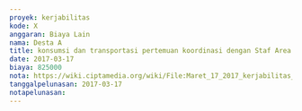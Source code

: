 ```yaml
---
proyek: kerjabilitas
kode: X
anggaran: Biaya Lain
nama: Desta A
title: konsumsi dan transportasi pertemuan koordinasi dengan Staf Area Jakarta a.n Anda Pradyta
date: 2017-03-17
biaya: 825000
nota: https://wiki.ciptamedia.org/wiki/File:Maret_17_2017_kerjabilitas_X_konsumsi_transportasi_Orientasi_Staf_Penjangkauan_Mitra_Jakarta_Anda.jpg
tanggalpelunasan: 2017-03-17
notapelunasan:
---
```


